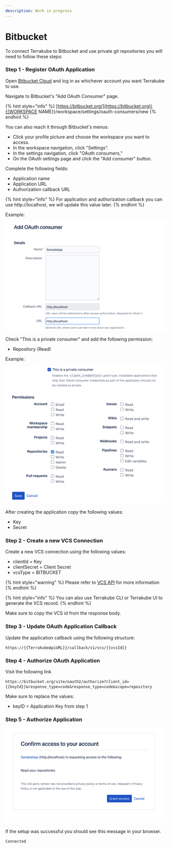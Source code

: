 ```yaml
---
description: Work in progress
---
```


# Bitbucket

To connect Terrakube to Bitbucket and use private git repositories you will need to follow these steps:

### Step 1 - Register OAuth Application

Open [Bitbucket Cloud](https://bitbucket.org) and log in as whichever account you want Terrakube to use.

Navigate to Bitbucket's "Add OAuth Consumer" page.

{% hint style="info" %}
[https://bitbucket.org/](https://bitbucket.org)\{{WORKSPACE NAME\}}/workspace/settings/oauth-consumers/new
{% endhint %}

You can also reach it through Bitbucket's menus:

* Click your profile picture and choose the workspace you want to access.
* In the workspace navigation, click "Settings".
* In the settings navigation, click "OAuth consumers,"
* On the OAuth settings page and click the "Add consumer" button.

Complete the following fields:

* Application name
* Application URL
* Authorization callback URL

{% hint style="info" %}
For application and authorization callback you can use http://localhost, we will update this value later.
{% endhint %}

Example:

![](<../.gitbook/assets/image (2) (1).png>)

Check "This is a private consumer" and add the following permission:

* Repository (Read)

Example:

![](<../.gitbook/assets/image (6) (1) (1).png>)

After creating the application copy the following values:

* Key
* Secret

### Step 2 - Create a new VCS Connection

Create a new VCS connection using the following values:

* clientId = Key
* clientSecret = Client Secret
* vcsType = BITBUCKET

{% hint style="warning" %}
Please refer to [VCS API](../api/methods/vcs.md) for more information
{% endhint %}

{% hint style="info" %}
You can also use Terrakube CLI or Terrakube UI to generate the VCS record.
{% endhint %}

Make sure to copy the VCS id from the response body.

### Step 3 - Update OAuth Application Callback

Update the application callback using the following structure:

```
https://{{TerrakubeApiURL}}/callback/v1/vcs/{{vcsId}}
```

### Step 4 - Authorize OAuth Application

Visit the following link

```
https://bitbucket.org/site/oauth2/authorize?client_id={{keyId}}&response_type=code&response_type=code&scope=repository
```

Make sure to replace the values:

* keyID = Application Key from step 1

### Step 5 - Authorize Application

![](<../.gitbook/assets/image (4) (1) (1).png>)

If the setup was successful you should see this message in your browser.

```
Connected 
```
